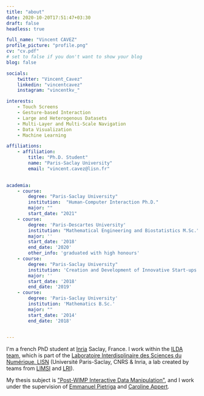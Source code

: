 ```yaml
---
title: "about"
date: 2020-10-20T17:51:47+03:30
draft: false
headless: true

full_name: "Vincent CAVEZ"
profile_picture: "profile.png"
cv: "cv.pdf"
# set to false if you don't want to show your blog
blog: false

socials:
    twitter: "Vincent_Cavez"
    linkedin: "vincentcavez"
    instagram: "vincentkv_"

interests:
    - Touch Screens
    - Gesture-based Interaction
    - Large and Heterogenous Datasets
    - Multi-Layer and Multi-Scale Navigation
    - Data Visualization
    - Machine Learning

affiliations:
    - affiliation:
        title: "Ph.D. Student"
        name: "Paris-Saclay University"
        email: "vincent.cavez@lisn.fr"
   

academia:
    - course:
        degree: "Paris-Saclay University"
        institution:  "Human-Computer Interaction Ph.D."
        major: ""
        start_date: "2021"
    - course:
        degree: 'Paris-Descartes University'
        institution: "Mathematical Engineering and Biostatistics M.Sc."
        major: ''
        start_date: '2018'
        end_date: '2020'
        other_info: 'graduated with high honours'
    - course:
        degree: "Paris-Saclay University"
        institution: 'Creation and Development of Innovative Start-ups University Degree'
        major: ''
        start_date: '2018'
        end_date: '2019'
    - course:
        degree: 'Paris-Saclay University'
        institution: 'Mathematics B.Sc.'
        major: ""
        start_date: '2014'
        end_date: '2018'

       
---
```




I'm a french PhD student at [Inria][1] Saclay, France. I work within the [ILDA team][2], which is part of the [Laboratoire Interdisplinaire des Sciences du Numérique, LISN][3] (Université Paris-Saclay, CNRS & Inria, a lab created by teams from [LIMSI][4] and [LRI][5]).

My thesis subject is ["Post-WIMP Interactive Data Manipulation"][6], and I work under the supervision of [Emmanuel Pietriga][7] and [Caroline Appert][8].

[1]: https://www.inria.fr/fr
[2]: https://ilda.saclay.inria.fr/
[3]: https://www.lisn.upsaclay.fr/
[4]: https://www.limsi.fr/en/
[5]: https://www.lri.fr/
[6]: https://www.theses.fr/s297907
[7]: https://pages.saclay.inria.fr/emmanuel.pietriga/
[8]: https://www.lri.fr/~appert/